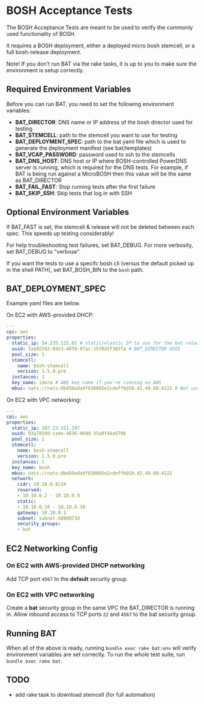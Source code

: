 # BOSH Acceptance Tests


The BOSH Acceptance Tests are meant to be used to verify the commonly used functionality of BOSH.

It requires a BOSH deployment, either a deployed micro bosh stemcell, or a full bosh-release deployment.

Note! If you don't run BAT via the rake tasks, it is up to you to make sure the environment is setup correctly.

## Required Environment Variables

Before you can run BAT, you need to set the following environment variables:
* **BAT_DIRECTOR**: DNS name or IP address of the bosh director used for testing
* **BAT_STEMCELL**: path to the stemcell you want to use for testing
* **BAT_DEPLOYMENT_SPEC**: path to the bat yaml file which is used to generate the deployment manifest (see bat/templates)
* **BAT_VCAP_PASSWORD**: password used to ssh to the stemcells
* **BAT_DNS_HOST**: DNS host or IP where BOSH-controlled PowerDNS server is running, which is required for the DNS tests. For example, if BAT is being run against a MicroBOSH then this value will be the same as BAT_DIRECTOR
* **BAT_FAIL_FAST**: Stop running tests after the first failure
* **BAT_SKIP_SSH**: Skip tests that log in with SSH

  
## Optional Environment Variables

If BAT_FAST is set, the stemcell & release will not be deleted between each spec. This speeds up testing considerably!

For help troubleshooting test failures, set BAT_DEBUG. For more verbosity, set BAT_DEBUG to "verbose".

If you want the tests to use a specifc bosh cli (versus the default picked up in the shell PATH), set BAT_BOSH_BIN to the `bosh` path.

## BAT_DEPLOYMENT_SPEC

Example yaml files are below.

On EC2 with AWS-provided DHCP:
```yaml
---
cpi: aws
properties:
  static_ip: 54.235.115.62 # static/elastic IP to use for the bat-release jobs
  uuid: 3aa92242-0423-40f8-97ac-15f8d2f385fa # BAT_DIRECTOR UUID
  pool_size: 1
  stemcell:
    name: bosh-stemcell
    version: 1.5.0.pre
  instances: 1
  key_name: idora # AWS key name if you're running on AWS
  mbus: nats://nats:0b450ada9f830085e2cdeff6@10.42.49.80:4222 # Not used now, but don't remove
```

On EC2 with VPC networking:
```yaml
---
cpi: aws
properties:
  static_ip: 107.23.221.197
  uuid: 93a7819d-ca4e-4636-96dd-35a9f44a579b
  pool_size: 1
  stemcell:
    name: bosh-stemcell
    version: 1.5.0.pre
  instances: 1
  key_name: bosh
  mbus: nats://nats:0b450ada9f830085e2cdeff6@10.42.49.80:4222
  network:
    cidr: 10.10.0.0/24
    reserved:
    - 10.10.0.2 - 10.10.0.9
    static:
    - 10.10.0.10 - 10.10.0.30
    gateway: 10.10.0.1
    subnet: subnet-5088073d
    security_groups:
    - bat
```
## EC2 Networking Config

### On EC2 with AWS-provided DHCP networking
Add TCP port `4567` to the **default** security group.

### On EC2 with VPC networking
Create a **bat** security group in the same VPC the BAT_DIRECTOR is running in. Allow inbound access to TCP ports
 `22` and `4567` to the bat security group.

## Running BAT

When all of the above is ready, running `bundle exec rake bat:env` will verify environment variables are set correctly.
To run the whole test suite, run `bundle exec rake bat`.

## TODO
* add rake task to download stemcell (for full automation)
